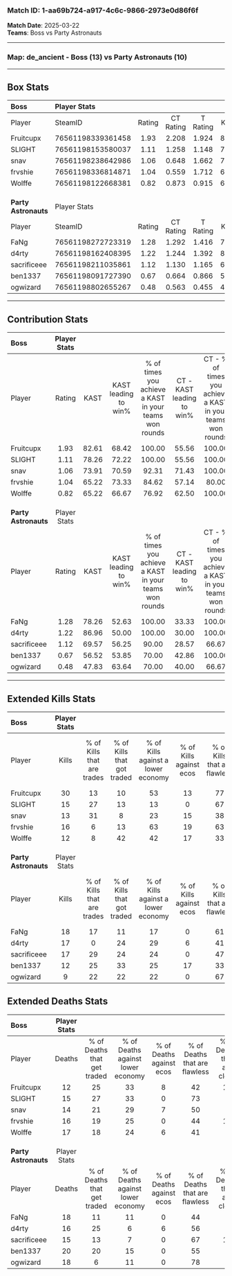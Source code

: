 ### Match ID: 1-aa69b724-a917-4c6c-9866-2973e0d86f6f  
**Match Date**: 2025-03-22  
**Teams**: Boss vs Party Astronauts  

---  

### **Map**: de_ancient - Boss (13) vs Party Astronauts (10)  
---  

## Box Stats  

| **Boss**             | Player Stats      |        |           |          |       |       |       |         |        |      |     |
| :- | :- | :-: | :-: | :-: | :-: | :-: | :-: | :-: | :-: | :-: | :-: |
| Player               | SteamID           | Rating | CT Rating | T Rating | KAST  |  ADR  | Kills | Assists | Deaths | K/D  | HS% |
| Fruitcupx            | 76561198339361458 |  1.93  |   2.208   |  1.924   | 82.61 | 123.1 |  30   |    4    |   12   | 2.50 | 63  |
| SLIGHT               | 76561198153580037 |  1.11  |   1.258   |  1.148   | 78.26 | 70.1  |  15   |    9    |   15   | 1.00 | 26  |
| snav                 | 76561198238642986 |  1.06  |   0.648   |  1.662   | 73.91 | 81.1  |  13   |    9    |   14   | 0.93 | 46  |
| frvshie              | 76561198336814871 |  1.04  |   0.559   |  1.712   | 65.22 | 81.3  |  16   |    3    |   16   | 1.00 | 43  |
| Wolffe               | 76561198122668381 |  0.82  |   0.873   |  0.915   | 65.22 | 64.6  |  12   |    5    |   17   | 0.71 | 58  |
|                      |                   |        |           |          |       |       |       |         |        |      |     |
|                      |                   |        |           |          |       |       |       |         |        |      |     |
|                      |                   |        |           |          |       |       |       |         |        |      |     |
| **Party Astronauts** | Player Stats      |        |           |          |       |       |       |         |        |      |     |
| Player               | SteamID           | Rating | CT Rating | T Rating | KAST  |  ADR  | Kills | Assists | Deaths | K/D  | HS% |
| FaNg                 | 76561198272723319 |  1.28  |   1.292   |  1.416   | 78.26 | 106.2 |  18   |   10    |   18   | 1.00 | 33  |
| d4rty                | 76561198162408395 |  1.22  |   1.244   |  1.392   | 86.96 | 74.7  |  17   |    5    |   16   | 1.06 | 70  |
| sacrificeee          | 76561198211035861 |  1.12  |   1.130   |  1.165   | 69.57 | 78.6  |  17   |    3    |   15   | 1.13 | 52  |
| ben1337              | 76561198091727390 |  0.67  |   0.664   |  0.866   | 56.52 | 60.4  |  12   |    4    |   20   | 0.60 | 25  |
| ogwizard             | 76561198802655267 |  0.48  |   0.563   |  0.455   | 47.83 | 40.6  |   9   |    5    |   18   | 0.50 | 66  |
---  

## Contribution Stats  

| **Boss**             | Player Stats |       |                      |                                                        |                           |                                                             |                          |                                                            |
| :- | :-: | :-: | :-: | :-: | :-: | :-: | :-: | :-: |
| Player               |    Rating    | KAST  | KAST leading to win% | % of times you achieve a KAST in your teams won rounds | CT - KAST leading to win% | CT - % of times you achieve a KAST in your teams won rounds | T - KAST leading to win% | T - % of times you achieve a KAST in your teams won rounds |
| Fruitcupx            |     1.93     | 82.61 |        68.42         |                         100.00                         |           55.56           |                           100.00                            |          80.00           |                           100.00                           |
| SLIGHT               |     1.11     | 78.26 |        72.22         |                         100.00                         |           55.56           |                           100.00                            |          88.89           |                           100.00                           |
| snav                 |     1.06     | 73.91 |        70.59         |                         92.31                          |           71.43           |                           100.00                            |          70.00           |                           87.50                            |
| frvshie              |     1.04     | 65.22 |        73.33         |                         84.62                          |           57.14           |                            80.00                            |          87.50           |                           87.50                            |
| Wolffe               |     0.82     | 65.22 |        66.67         |                         76.92                          |           62.50           |                           100.00                            |          71.43           |                           62.50                            |
|                      |              |       |                      |                                                        |                           |                                                             |                          |                                                            |
|                      |              |       |                      |                                                        |                           |                                                             |                          |                                                            |
|                      |              |       |                      |                                                        |                           |                                                             |                          |                                                            |
| **Party Astronauts** | Player Stats |       |                      |                                                        |                           |                                                             |                          |                                                            |
| Player               |    Rating    | KAST  | KAST leading to win% | % of times you achieve a KAST in your teams won rounds | CT - KAST leading to win% | CT - % of times you achieve a KAST in your teams won rounds | T - KAST leading to win% | T - % of times you achieve a KAST in your teams won rounds |
| FaNg                 |     1.28     | 78.26 |        52.63         |                         100.00                         |           33.33           |                           100.00                            |          70.00           |                           100.00                           |
| d4rty                |     1.22     | 86.96 |        50.00         |                         100.00                         |           30.00           |                           100.00                            |          70.00           |                           100.00                           |
| sacrificeee          |     1.12     | 69.57 |        56.25         |                         90.00                          |           28.57           |                            66.67                            |          77.78           |                           100.00                           |
| ben1337              |     0.67     | 56.52 |        53.85         |                         70.00                          |           42.86           |                           100.00                            |          66.67           |                           57.14                            |
| ogwizard             |     0.48     | 47.83 |        63.64         |                         70.00                          |           40.00           |                            66.67                            |          83.33           |                           71.43                            |
---  

## Extended Kills Stats  

| **Boss**             | Player Stats |                            |                            |                                    |                         |                              |                                 |                                       |                    |           |
| :- | :-: | :-: | :-: | :-: | :-: | :-: | :-: | :-: | :-: | :-: |
| Player               |    Kills     | % of Kills that are trades | % of Kills that got traded | % of Kills against a lower economy | % of Kills against ecos | % of Kills that are flawless | % of Kills that are close duels | % of Kills that are assisted by flash | Pistol Round Kills | AWP Kills |
| Fruitcupx            |      30      |             13             |             10             |                 53                 |           13            |              77              |                7                |                   3                   |         5          |     0     |
| SLIGHT               |      15      |             27             |             13             |                 13                 |            0            |              67              |                0                |                   0                   |         2          |    12     |
| snav                 |      13      |             31             |             8              |                 23                 |           15            |              38              |                8                |                   8                   |         1          |     0     |
| frvshie              |      16      |             6              |             13             |                 63                 |           19            |              63              |                0                |                   0                   |         1          |     0     |
| Wolffe               |      12      |             8              |             42             |                 42                 |           17            |              33              |               17                |                   8                   |         1          |     0     |
|                      |              |                            |                            |                                    |                         |                              |                                 |                                       |                    |           |
|                      |              |                            |                            |                                    |                         |                              |                                 |                                       |                    |           |
|                      |              |                            |                            |                                    |                         |                              |                                 |                                       |                    |           |
| **Party Astronauts** | Player Stats |                            |                            |                                    |                         |                              |                                 |                                       |                    |           |
| Player               |    Kills     | % of Kills that are trades | % of Kills that got traded | % of Kills against a lower economy | % of Kills against ecos | % of Kills that are flawless | % of Kills that are close duels | % of Kills that are assisted by flash | Pistol Round Kills | AWP Kills |
| FaNg                 |      18      |             17             |             11             |                 17                 |            0            |              61              |                6                |                   0                   |         0          |     0     |
| d4rty                |      17      |             0              |             24             |                 29                 |            6            |              41              |                6                |                  18                   |         2          |     0     |
| sacrificeee          |      17      |             29             |             24             |                 24                 |            0            |              47              |               12                |                   0                   |         1          |     0     |
| ben1337              |      12      |             25             |             33             |                 25                 |           17            |              33              |               17                |                  17                   |         2          |     0     |
| ogwizard             |      9       |             22             |             22             |                 22                 |            0            |              67              |               11                |                  22                   |         0          |     1     |
## Extended Deaths Stats  

| **Boss**             | Player Stats |                             |                                   |                          |                               |                            |                           |               |
| :- | :-: | :-: | :-: | :-: | :-: | :-: | :-: | :-: |
| Player               |    Deaths    | % of Deaths that get traded | % of Deaths against lower economy | % of Deaths against ecos | % of Deaths that are flawless | % of Deaths that are close | % of Deaths while blinded | Deaths to AWP |
| Fruitcupx            |      12      |             25              |                33                 |            8             |              42               |             17             |             8             |       0       |
| SLIGHT               |      15      |             27              |                33                 |            0             |              73               |             0              |            13             |       0       |
| snav                 |      14      |             21              |                29                 |            7             |              50               |             7              |             7             |       0       |
| frvshie              |      16      |             19              |                25                 |            0             |              44               |             19             |            13             |       0       |
| Wolffe               |      17      |             18              |                24                 |            6             |              41               |             6              |             6             |       1       |
|                      |              |                             |                                   |                          |                               |                            |                           |               |
|                      |              |                             |                                   |                          |                               |                            |                           |               |
|                      |              |                             |                                   |                          |                               |                            |                           |               |
| **Party Astronauts** | Player Stats |                             |                                   |                          |                               |                            |                           |               |
| Player               |    Deaths    | % of Deaths that get traded | % of Deaths against lower economy | % of Deaths against ecos | % of Deaths that are flawless | % of Deaths that are close | % of Deaths while blinded | Deaths to AWP |
| FaNg                 |      18      |             11              |                11                 |            0             |              44               |             6              |             0             |       2       |
| d4rty                |      16      |             25              |                 6                 |            6             |              56               |             6              |             0             |       1       |
| sacrificeee          |      15      |             13              |                 7                 |            0             |              67               |             13             |             0             |       2       |
| ben1337              |      20      |             20              |                15                 |            0             |              55               |             0              |            10             |       4       |
| ogwizard             |      18      |              6              |                11                 |            0             |              78               |             6              |             6             |       3       |
